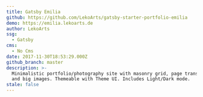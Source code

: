 ```yaml
---
title: Gatsby Emilia
github: https://github.com/LekoArts/gatsby-starter-portfolio-emilia
demo: https://emilia.lekoarts.de
author: LekoArts
ssg:
  - Gatsby
cms:
  - No Cms
date: 2017-11-30T18:53:29.000Z
github_branch: master
description: >-
  Minimalistic portfolio/photography site with masonry grid, page transitions
  and big images. Themeable with Theme UI. Includes Light/Dark mode.
stale: false
---
```


